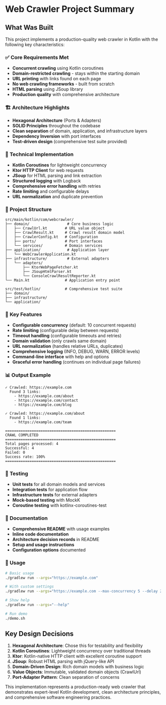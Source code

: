 # Web Crawler Project Summary

## What Was Built

This project implements a production-quality web crawler in Kotlin with the following key characteristics:

### ✅ **Core Requirements Met**
- **Concurrent crawling** using Kotlin coroutines
- **Domain-restricted crawling** - stays within the starting domain  
- **URL printing** with links found on each page
- **No web crawling frameworks** - built from scratch
- **HTML parsing** using JSoup library
- **Production quality** with comprehensive architecture

### 🏗️ **Architecture Highlights**
- **Hexagonal Architecture** (Ports & Adapters)
- **SOLID Principles** throughout the codebase
- **Clean separation** of domain, application, and infrastructure layers
- **Dependency Inversion** with port interfaces
- **Test-driven design** (comprehensive test suite provided)

### 🚀 **Technical Implementation**
- **Kotlin Coroutines** for lightweight concurrency
- **Ktor HTTP Client** for web requests
- **JSoup** for HTML parsing and link extraction
- **Structured logging** with Logback
- **Comprehensive error handling** with retries
- **Rate limiting** and configurable delays
- **URL normalization** and duplicate prevention

### 📁 **Project Structure**
```
src/main/kotlin/com/webcrawler/
├── domain/                 # Core business logic
│   ├── CrawlUrl.kt        # URL value object
│   ├── CrawlResult.kt     # Crawl result domain model
│   ├── CrawlerConfig.kt   # Configuration
│   ├── ports/             # Port interfaces
│   └── services/          # Domain services
├── application/            # Application layer
│   └── WebCrawlerApplication.kt
├── infrastructure/         # External adapters
│   └── adapters/
│       ├── KtorWebPageFetcher.kt
│       ├── JSoupHtmlParser.kt
│       └── ConsoleCrawlResultReporter.kt
└── Main.kt                # Application entry point

src/test/kotlin/           # Comprehensive test suite
├── domain/
├── infrastructure/
└── application/
```

### 🔧 **Key Features**
- **Configurable concurrency** (default: 10 concurrent requests)
- **Rate limiting** (configurable delay between requests)
- **Timeout handling** (configurable timeouts and retries)
- **Domain validation** (only crawls same domain)
- **URL normalization** (handles relative URLs, duplicates)
- **Comprehensive logging** (INFO, DEBUG, WARN, ERROR levels)
- **Command-line interface** with help and options
- **Graceful error handling** (continues on individual page failures)

### 📊 **Output Example**
```
✓ Crawled: https://example.com
  Found 3 links:
    - https://example.com/about
    - https://example.com/contact
    - https://example.com/blog

✓ Crawled: https://example.com/about
  Found 1 links:
    - https://example.com/team

==================================================
CRAWL COMPLETED
==================================================
Total pages processed: 4
Successful: 4
Failed: 0
Success rate: 100%
==================================================
```

### 🧪 **Testing**
- **Unit tests** for all domain models and services
- **Integration tests** for application flow
- **Infrastructure tests** for external adapters
- **Mock-based testing** with MockK
- **Coroutine testing** with kotlinx-coroutines-test

### 📝 **Documentation**
- **Comprehensive README** with usage examples
- **Inline code documentation** 
- **Architecture decision records** in README
- **Setup and usage instructions**
- **Configuration options** documented

### 🚀 **Usage**
```bash
# Basic usage
./gradlew run --args="https://example.com"

# With custom settings
./gradlew run --args="https://example.com --max-concurrency 5 --delay 200"

# Show help
./gradlew run --args="--help"

# Run demo
./demo.sh
```

## Key Design Decisions

1. **Hexagonal Architecture**: Chose this for testability and flexibility
2. **Kotlin Coroutines**: Lightweight concurrency over traditional threads
3. **Ktor**: Kotlin-native HTTP client with excellent coroutine support
4. **JSoup**: Robust HTML parsing with jQuery-like API
5. **Domain-Driven Design**: Rich domain models with business logic
6. **Value Objects**: Immutable, validated domain objects (CrawlUrl)
7. **Port-Adapter Pattern**: Clean separation of concerns

This implementation represents a production-ready web crawler that demonstrates expert-level Kotlin development, clean architecture principles, and comprehensive software engineering practices.
